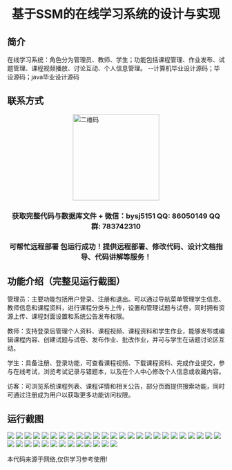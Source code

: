 <p><h1 align="center">基于SSM的在线学习系统的设计与实现</h1></p>

## 简介
在线学习系统：角色分为管理员、教师、学生；功能包括课程管理、作业发布、试题管理、课程视频播放、讨论互动、个人信息管理。    --计算机毕业设计源码；毕设源码；java毕业设计源码


## 联系方式
<img src="https://bs-1329754181.cos.ap-shanghai.myqcloud.com/wx.jpg" alt="二维码" style="display: block; margin: 0 auto;" width="200px">
<p><h3 align="center">获取完整代码与数据库文件 + 微信：bysj5151 QQ: 86050149 QQ群: 783742310</h3></p>
<p><h3 align="center">可帮忙远程部署 包运行成功！提供远程部署、修改代码、设计文档指导、代码讲解等服务！</h3></p>

## 功能介绍（完整见运行截图）
管理员：主要功能包括用户登录、注册和退出。可以通过导航菜单管理学生信息、教师信息和课程资料，进行课程分类与上传，设置和管理试题与试卷，同时拥有资源上传、课程封面设置和系统公告发布权限。

教师：支持登录后管理个人资料、课程视频、课程资料和学生作业，能够发布或编辑课程内容、创建试题与试卷、发布作业、批改作业，并可与学生在话题讨论区互动。

学生：具备注册、登录功能，可查看课程视频、下载课程资料、完成作业提交，参与在线考试，浏览考试记录与错题本，以及在个人中心修改个人信息或收藏内容。

访客：可浏览系统课程列表、课程详情和相关公告，部分页面提供搜索功能，同时可通过注册成为用户以获取更多功能访问权限。


## 运行截图
![](https://bs-1329754181.cos.ap-shanghai.myqcloud.com/ssm/OnlineLearningSystem/img/001.jpg)
![](https://bs-1329754181.cos.ap-shanghai.myqcloud.com/ssm/OnlineLearningSystem/img/002.jpg)
![](https://bs-1329754181.cos.ap-shanghai.myqcloud.com/ssm/OnlineLearningSystem/img/003.jpg)
![](https://bs-1329754181.cos.ap-shanghai.myqcloud.com/ssm/OnlineLearningSystem/img/004.jpg)
![](https://bs-1329754181.cos.ap-shanghai.myqcloud.com/ssm/OnlineLearningSystem/img/005.jpg)
![](https://bs-1329754181.cos.ap-shanghai.myqcloud.com/ssm/OnlineLearningSystem/img/006.jpg)
![](https://bs-1329754181.cos.ap-shanghai.myqcloud.com/ssm/OnlineLearningSystem/img/007.jpg)
![](https://bs-1329754181.cos.ap-shanghai.myqcloud.com/ssm/OnlineLearningSystem/img/008.jpg)
![](https://bs-1329754181.cos.ap-shanghai.myqcloud.com/ssm/OnlineLearningSystem/img/009.jpg)
![](https://bs-1329754181.cos.ap-shanghai.myqcloud.com/ssm/OnlineLearningSystem/img/010.jpg)
![](https://bs-1329754181.cos.ap-shanghai.myqcloud.com/ssm/OnlineLearningSystem/img/011.jpg)
![](https://bs-1329754181.cos.ap-shanghai.myqcloud.com/ssm/OnlineLearningSystem/img/012.jpg)
![](https://bs-1329754181.cos.ap-shanghai.myqcloud.com/ssm/OnlineLearningSystem/img/013.jpg)
![](https://bs-1329754181.cos.ap-shanghai.myqcloud.com/ssm/OnlineLearningSystem/img/014.jpg)
![](https://bs-1329754181.cos.ap-shanghai.myqcloud.com/ssm/OnlineLearningSystem/img/015.jpg)
![](https://bs-1329754181.cos.ap-shanghai.myqcloud.com/ssm/OnlineLearningSystem/img/016.jpg)
![](https://bs-1329754181.cos.ap-shanghai.myqcloud.com/ssm/OnlineLearningSystem/img/017.jpg)
![](https://bs-1329754181.cos.ap-shanghai.myqcloud.com/ssm/OnlineLearningSystem/img/018.jpg)
![](https://bs-1329754181.cos.ap-shanghai.myqcloud.com/ssm/OnlineLearningSystem/img/019.jpg)
![](https://bs-1329754181.cos.ap-shanghai.myqcloud.com/ssm/OnlineLearningSystem/img/020.jpg)
![](https://bs-1329754181.cos.ap-shanghai.myqcloud.com/ssm/OnlineLearningSystem/img/021.jpg)
![](https://bs-1329754181.cos.ap-shanghai.myqcloud.com/ssm/OnlineLearningSystem/img/022.jpg)
![](https://bs-1329754181.cos.ap-shanghai.myqcloud.com/ssm/OnlineLearningSystem/img/023.jpg)
![](https://bs-1329754181.cos.ap-shanghai.myqcloud.com/ssm/OnlineLearningSystem/img/024.jpg)
![](https://bs-1329754181.cos.ap-shanghai.myqcloud.com/ssm/OnlineLearningSystem/img/025.jpg)
![](https://bs-1329754181.cos.ap-shanghai.myqcloud.com/ssm/OnlineLearningSystem/img/026.jpg)
![](https://bs-1329754181.cos.ap-shanghai.myqcloud.com/ssm/OnlineLearningSystem/img/027.jpg)
![](https://bs-1329754181.cos.ap-shanghai.myqcloud.com/ssm/OnlineLearningSystem/img/028.jpg)
![](https://bs-1329754181.cos.ap-shanghai.myqcloud.com/ssm/OnlineLearningSystem/img/029.jpg)
![](https://bs-1329754181.cos.ap-shanghai.myqcloud.com/ssm/OnlineLearningSystem/img/030.jpg)
![](https://bs-1329754181.cos.ap-shanghai.myqcloud.com/ssm/OnlineLearningSystem/img/031.jpg)
![](https://bs-1329754181.cos.ap-shanghai.myqcloud.com/ssm/OnlineLearningSystem/img/032.jpg)
![](https://bs-1329754181.cos.ap-shanghai.myqcloud.com/ssm/OnlineLearningSystem/img/033.jpg)
![](https://bs-1329754181.cos.ap-shanghai.myqcloud.com/ssm/OnlineLearningSystem/img/034.jpg)
![](https://bs-1329754181.cos.ap-shanghai.myqcloud.com/ssm/OnlineLearningSystem/img/035.jpg)
![](https://bs-1329754181.cos.ap-shanghai.myqcloud.com/ssm/OnlineLearningSystem/img/036.jpg)
![](https://bs-1329754181.cos.ap-shanghai.myqcloud.com/ssm/OnlineLearningSystem/img/037.jpg)
![](https://bs-1329754181.cos.ap-shanghai.myqcloud.com/ssm/OnlineLearningSystem/img/038.jpg)

<p>本代码来源于网络,仅供学习参考使用!</p>
